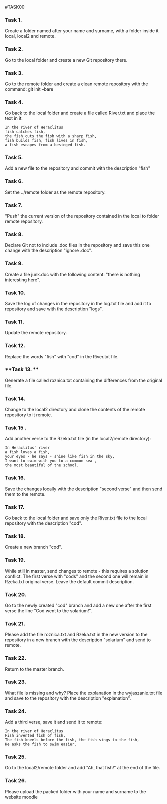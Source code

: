 #TASK00

### **Task 1.**

Create a folder named after your name and surname, with a folder inside it
local, local2 and remote.

### **Task 2.**

Go to the local folder and create a new Git repository there.

### **Task 3.**

Go to the remote folder and create a clean remote repository with the command:
git init –bare

### **Task 4.**

Go back to the local folder and create a file called River.txt and place the text in it:

```
In the river of Heraclitus
fish catches fish,
the fish cuts the fish with a sharp fish,
fish builds fish, fish lives in fish,
a fish escapes from a besieged fish.
```

### **Task 5.**

Add a new file to the repository and commit with the description "fish"

### **Task 6.**

Set the ../remote folder as the remote repository.

### **Task 7.**

"Push" the current version of the repository contained in the local to folder
remote repository.

### **Task 8.**

Declare Git not to include .doc files in the repository and save this one
change with the description "ignore .doc".

### **Task 9.**

Create a file junk.doc with the following content: "there is nothing interesting here".

### **Task 10.**

Save the log of changes in the repository in the log.txt file and add it to
repository and save with the description "logs".

### **Task 11.**

Update the remote repository.

### **Task 12.**

Replace the words "fish" with "cod" in the River.txt file.

### **Task 13. **

Generate a file called roznica.txt containing the differences from
the original file.

### **Task 14.**

Change to the local2 directory and clone the contents of the remote repository to it
remote.

### **Task 15 .**

Add another verse to the Rzeka.txt file (in the local2/remote directory):

```
In Heraclitus' river
a fish loves a fish,
your eyes - he says - shine like fish in the sky,
I want to swim with you to a common sea ,
the most beautiful of the school.
```

### **Task 16.**

Save the changes locally with the description "second verse" and then send them to the remote.

### **Task 17.**

Go back to the local folder and save only the River.txt file to the local repository
with the description "cod".

### **Task 18.**

Create a new branch "cod".

### **Task 19.**

While still in master, send changes to remote - this requires a solution
conflict. The first verse with "cods" and the second one will remain in Rzeka.txt
original verse. Leave the default commit description.

### **Task 20.**

Go to the newly created "cod" branch and add a new one after the first verse
the line "Cod went to the solarium!".

### **Task 21.**

Please add the file roznica.txt and Rzeka.txt in the new version to the repository
in a new branch with the description "solarium" and send to remote.

### **Task 22.**

Return to the master branch.

### **Task 23.**

What file is missing and why? Place the explanation in the wyjaszanie.txt file
and save to the repository with the description "explanation".

### **Task 24.**

Add a third verse, save it and send it to remote:

```
In the river of Heraclitus
Fish invented fish of fish,
The fish kneels before the fish, the fish sings to the fish,
He asks the fish to swim easier.
```

### **Task 25.**

Go to the local2/remote folder and add "Ah, that fish!" at the end of the file.

### **Task 26.**

Please upload the packed folder with your name and surname to the website
moodle
